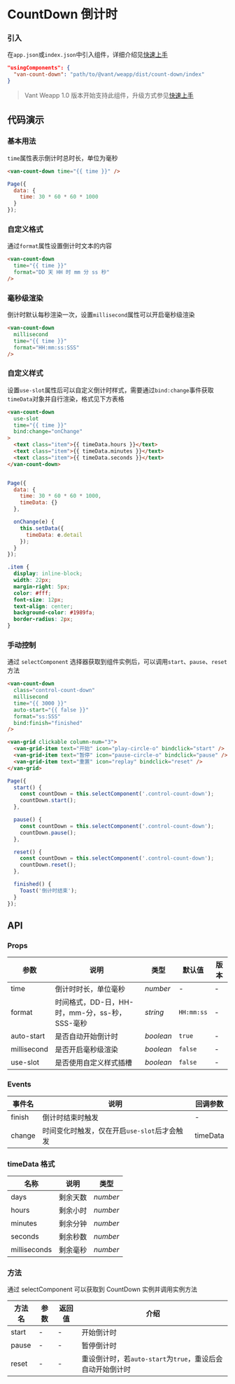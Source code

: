 # CountDown 倒计时

### 引入

在`app.json`或`index.json`中引入组件，详细介绍见[快速上手](#/quickstart#yin-ru-zu-jian)

```json
"usingComponents": {
  "van-count-down": "path/to/@vant/weapp/dist/count-down/index"
}
```

> Vant Weapp 1.0 版本开始支持此组件，升级方式参见[快速上手](#/quickstart)

## 代码演示

### 基本用法

`time`属性表示倒计时总时长，单位为毫秒

```html
<van-count-down time="{{ time }}" />
```

```js
Page({
  data: {
    time: 30 * 60 * 60 * 1000
  }
});
```

### 自定义格式

通过`format`属性设置倒计时文本的内容

```html
<van-count-down
  time="{{ time }}"
  format="DD 天 HH 时 mm 分 ss 秒"
/>
```

### 毫秒级渲染

倒计时默认每秒渲染一次，设置`millisecond`属性可以开启毫秒级渲染

```html
<van-count-down
  millisecond
  time="{{ time }}"
  format="HH:mm:ss:SSS"
/>
```

### 自定义样式

设置`use-slot`属性后可以自定义倒计时样式，需要通过`bind:change`事件获取`timeData`对象并自行渲染，格式见下方表格

```html
<van-count-down
  use-slot
  time="{{ time }}"
  bind:change="onChange"
>
  <text class="item">{{ timeData.hours }}</text>
  <text class="item">{{ timeData.minutes }}</text>
  <text class="item">{{ timeData.seconds }}</text>
</van-count-down>
```

```js

Page({
  data: {
    time: 30 * 60 * 60 * 1000,
    timeData: {}
  },

  onChange(e) {
    this.setData({
      timeData: e.detail
    });
  }
});
```

```css
.item {
  display: inline-block;
  width: 22px;
  margin-right: 5px;
  color: #fff;
  font-size: 12px;
  text-align: center;
  background-color: #1989fa;
  border-radius: 2px;
}
```

### 手动控制

通过 `selectComponent` 选择器获取到组件实例后，可以调用`start`、`pause`、`reset`方法

```html
<van-count-down
  class="control-count-down"
  millisecond
  time="{{ 3000 }}"
  auto-start="{{ false }}"
  format="ss:SSS"
  bind:finish="finished"
/>

<van-grid clickable column-num="3">
  <van-grid-item text="开始" icon="play-circle-o" bindclick="start" />
  <van-grid-item text="暂停" icon="pause-circle-o" bindclick="pause" />
  <van-grid-item text="重置" icon="replay" bindclick="reset" />
</van-grid>
```

```js
Page({
  start() {
    const countDown = this.selectComponent('.control-count-down');
    countDown.start();
  },

  pause() {
    const countDown = this.selectComponent('.control-count-down');
    countDown.pause();
  },

  reset() {
    const countDown = this.selectComponent('.control-count-down');
    countDown.reset();
  },

  finished() {
    Toast('倒计时结束');
  }
});
```

## API

### Props

| 参数 | 说明 | 类型 | 默认值 | 版本 |
|------|------|------|------|------|
| time | 倒计时时长，单位毫秒 | *number* | - | - |
| format | 时间格式，DD-日，HH-时，mm-分，ss-秒，SSS-毫秒 | *string* | `HH:mm:ss` | - |
| auto-start | 是否自动开始倒计时 | *boolean* | `true` | - |
| millisecond | 是否开启毫秒级渲染 | *boolean* | `false` | - |
| use-slot | 是否使用自定义样式插槽 | *boolean* | `false` | - |

### Events

| 事件名 | 说明 | 回调参数 |
|------|------|------|
| finish | 倒计时结束时触发 | - |
| change | 时间变化时触发，仅在开启`use-slot`后才会触发 | timeData |

### timeData 格式

| 名称 | 说明 | 类型 |
|------|------|------|
| days | 剩余天数 | *number* |
| hours | 剩余小时 | *number* |
| minutes | 剩余分钟 | *number* |
| seconds | 剩余秒数 | *number* |
| milliseconds | 剩余毫秒 | *number* |

### 方法

通过 selectComponent 可以获取到 CountDown 实例并调用实例方法

| 方法名 | 参数 | 返回值 | 介绍 |
|------|------|------|------|
| start | - | - | 开始倒计时 |
| pause | - | - | 暂停倒计时 |
| reset | - | - | 重设倒计时，若`auto-start`为`true`，重设后会自动开始倒计时 |

